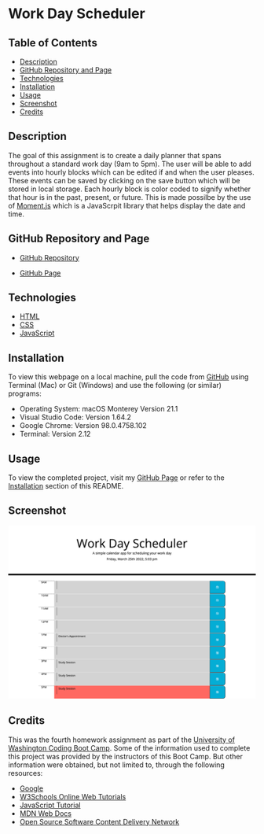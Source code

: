 # Work Day Scheduler

## Table of Contents

- [Description](#description)
- [GitHub Repository and Page](#GitHub-Repository-and-Page)
- [Technologies](#technologies)
- [Installation](#installation)
- [Usage](#usage)
- [Screenshot](#screenshot)
- [Credits](#credits)

## Description

The goal of this assignment is to create a daily planner that spans throughout a standard work day (9am to 5pm). The user will be able to add events into hourly blocks which can be edited if and when the user pleases. These events can be saved by clicking on the save button which will be stored in local storage. Each hourly block is color coded to signify whether that hour is in the past, present, or future. This is made possilbe by the use of [Moment.js](https://momentjs.com/) which is a JavaScrpit library that helps display the date and time.

## GitHub Repository and Page

- [GitHub Repository](https://github.com/nayrsicnarf/workday-scheduler.git)

- [GitHub Page](https://nayrsicnarf.github.io/workday-scheduler/)

## Technologies

- [HTML](https://www.w3schools.com/html/default.asp)
- [CSS](https://www.w3schools.com/css/default.asp)
- [JavaScript](https://www.w3schools.com/js/)

## Installation

To view this webpage on a local machine, pull the code from [GitHub](https://github.com/nayrsicnarf/workday-scheduler.git) using Terminal (Mac) or Git (Windows) and use the following (or similar) programs:

- Operating System: macOS Monterey Version 21.1
- Visual Studio Code: Version 1.64.2
- Google Chrome: Version 98.0.4758.102
- Terminal: Version 2.12

## Usage

To view the completed project, visit my [GitHub Page](https://nayrsicnarf.github.io/workday-scheduler/) or refer to the [Installation](#installation) section of this README.

## Screenshot

![Work Day Scheduler](Assets/images/workday-screenshot.png)

## Credits

This was the fourth homework assignment as part of the [University of Washington Coding Boot Camp](https://bootcamp.uw.edu/coding/). Some of the information used to complete this project was provided by the instructors of this Boot Camp. But other information were obtained, but not limited to, through the following resources:

- [Google](https://www.google.com/)
- [W3Schools Online Web Tutorials](https://www.w3schools.com/)
- [JavaScript Tutorial](https://www.javascripttutorial.net/)
- [MDN Web Docs](https://developer.mozilla.org/en-US/docs/Web/JavaScript)
- [Open Source Software Content Delivery Network](https://cdnjs.com/)